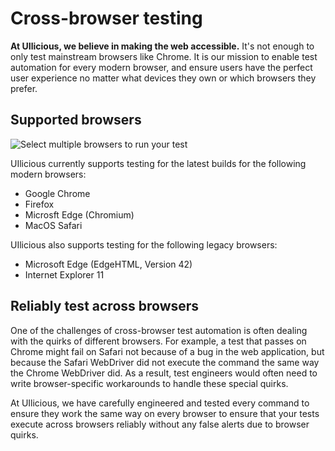 # Cross-browser testing

**At UIlicious, we believe in making the web accessible.** It's not enough to only test mainstream browsers like Chrome. It is our mission to enable test automation for every modern browser, and ensure users have the perfect user experience no matter what devices they own or which browsers they prefer. 

## Supported browsers


![Select multiple browsers to run your test](/static/img/uilicious-select-multiple-browsers.gif)

UIlicious currently supports testing for the latest builds for the following modern browsers:
- Google Chrome
- Firefox
- Microsft Edge (Chromium)
- MacOS Safari

UIlicious also supports testing for the following legacy browsers:
- Microsoft Edge (EdgeHTML, Version 42)
- Internet Explorer 11

## Reliably test across browsers

One of the challenges of cross-browser test automation is often dealing with the quirks of different browsers. For example, a test that passes on Chrome might fail on Safari not because of a bug in the web application, but because the Safari WebDriver did not execute the command the same way the Chrome WebDriver did. As a result, test engineers would often need to write browser-specific workarounds to handle these special quirks. 

At UIlicious, we have carefully engineered and tested every command to ensure they work the same way on every browser to ensure that your tests execute across browsers reliably without any false alerts due to browser quirks.


